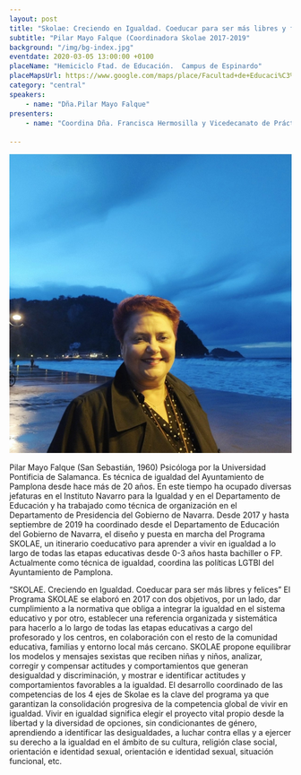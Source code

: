 ```yaml
---
layout: post
title: "Skolae: Creciendo en Igualdad. Coeducar para ser más libres y felices"
subtitle: "Pilar Mayo Falque (Coordinadora Skolae 2017-2019"
background: "/img/bg-index.jpg"
eventdate: 2020-03-05 13:00:00 +0100
placeName: "Hemiciclo Ftad. de Educación.  Campus de Espinardo"
placeMapsUrl: https://www.google.com/maps/place/Facultad+de+Educaci%C3%B3n/@38.0142485,-1.172574,15z/data=!4m5!3m4!1s0x0:0x9ba87e4549e26c5d!8m2!3d38.0142485!4d-1.172574
category: "central"
speakers:
    - name: "Dña.Pilar Mayo Falque"
presenters:
    - name: "Coordina Dña. Francisca Hermosilla y Vicedecanato de Prácticas"
   
---
```

![cartel](/img/posts/pilarmayo.jpg) 

Pilar Mayo Falque (San Sebastián, 1960)
Psicóloga por la Universidad Pontificia de Salamanca. Es técnica de igualdad del Ayuntamiento de Pamplona desde hace más de 20 años. En este tiempo ha ocupado diversas jefaturas en el Instituto Navarro para la Igualdad y en el Departamento de Educación y ha trabajado como técnica de organización en el Departamento de Presidencia del Gobierno de Navarra. 
Desde 2017 y hasta septiembre de 2019 ha coordinado desde el Departamento de Educación del Gobierno de Navarra, el diseño y puesta en marcha del Programa SKOLAE, un itinerario coeducativo para aprender a vivir en igualdad a lo largo de todas las etapas educativas desde 0-3 años hasta bachiller o FP. Actualmente como técnica de igualdad, coordina las políticas LGTBI del Ayuntamiento de Pamplona. 


“SKOLAE. Creciendo en Igualdad. Coeducar para ser más libres y felices”
El Programa SKOLAE se elaboró en 2017 con dos objetivos, por un lado, dar cumplimiento a la normativa que obliga a integrar la igualdad en el sistema educativo y por otro, establecer una referencia organizada y sistemática para hacerlo a lo largo de todas las etapas educativas a cargo del profesorado y los centros, en colaboración con el resto de la comunidad educativa, familias y entorno local más cercano. 
SKOLAE propone equilibrar los modelos y mensajes sexistas que reciben niñas y niños, analizar, corregir y compensar actitudes y comportamientos que generan desigualdad y discriminación, y mostrar e identificar actitudes y comportamientos favorables a la igualdad. 
El desarrollo coordinado de las competencias de los 4 ejes de Skolae es la clave del programa ya que   garantizan la consolidación progresiva de la competencia global de vivir en igualdad. 
Vivir en igualdad significa elegir el proyecto vital propio desde la libertad y la diversidad de opciones, sin condicionantes de género, aprendiendo a identificar las desigualdades, a luchar contra ellas y a ejercer su derecho a la igualdad en el ámbito de su cultura, religión clase social, orientación e identidad sexual, orientación e identidad sexual, situación funcional, etc. 


